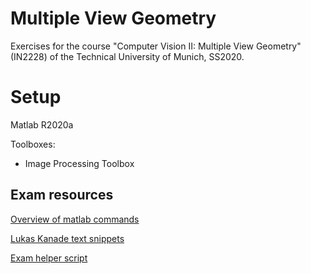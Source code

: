 # Multiple View Geometry
Exercises for the course "Computer Vision II: Multiple View Geometry" (IN2228) of the Technical University of Munich, SS2020.

# Setup
Matlab R2020a

Toolboxes:
- Image Processing Toolbox

## Exam resources
[Overview of matlab commands](matlab_commands.md)

[Lukas Kanade text snippets](lukas_kanade.md)

[Exam helper script](exam_prep.m)